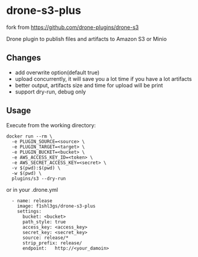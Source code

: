 # drone-s3-plus

fork from https://github.com/drone-plugins/drone-s3

Drone plugin to publish files and artifacts to Amazon S3 or Minio

## Changes
- add overwrite option(default true)
- upload concurrently, it will save you a lot time if you have a lot artifacts
- better output, artifacts size and time for upload will be print
- support dry-run, debug only

## Usage

Execute from the working directory:

```
docker run --rm \
  -e PLUGIN_SOURCE=<source> \
  -e PLUGIN_TARGET=<target> \
  -e PLUGIN_BUCKET=<bucket> \
  -e AWS_ACCESS_KEY_ID=<token> \
  -e AWS_SECRET_ACCESS_KEY=<secret> \
  -v $(pwd):$(pwd) \
  -w $(pwd) \
  plugins/s3 --dry-run
```

or in your .drone.yml
```
  - name: release
    image: f1shl3gs/drone-s3-plus
    settings:
      bucket: <bucket>
      path_style: true
      access_key: <access_key>
      secret_key: <secret_key>
      source: release/*
      strip_prefix: release/
      endpoint:   http://<your_damoin>
```
